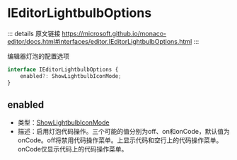 # IEditorLightbulbOptions
        
::: details 原文链接
https://microsoft.github.io/monaco-editor/docs.html#interfaces/editor.IEditorLightbulbOptions.html
:::

编辑器灯泡的配置选项

```ts
interface IEditorLightbulbOptions {
    enabled?: ShowLightbulbIconMode;
}
```

## enabled
- 类型：[ShowLightbulbIconMode](/api/editor/ShowLightbulbIconMode.md)
- 描述：启用灯泡代码操作。三个可能的值分别为off、on和onCode，默认值为onCode。off将禁用代码操作菜单。上显示代码和空行上的代码操作菜单。onCode仅显示代码上的代码操作菜单。